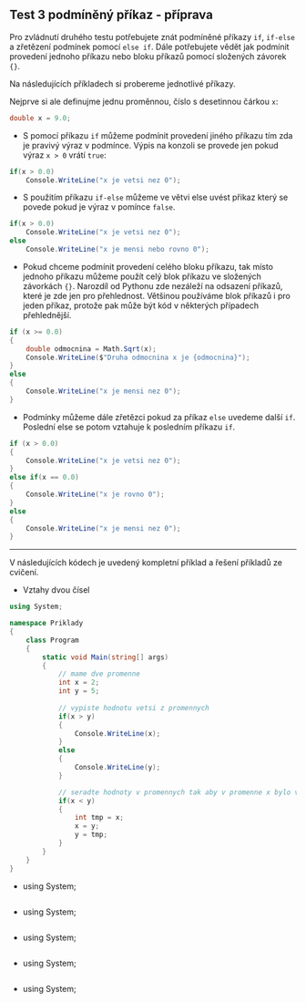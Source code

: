 Test 3 podmíněný příkaz - příprava
---
Pro zvládnutí druhého testu potřebujete znát podmíněné příkazy `if`,  `if-else` a zřetězení podmínek pomocí `else if`. Dále potřebujete vědět jak podmínit provedení jednoho příkazu nebo bloku příkazů pomocí složených závorek `{}`.

Na následujících příkladech si probereme jednotlivé příkazy. 

Nejprve si ale definujme jednu proměnnou, číslo s desetinnou čárkou `x`:
```cs 
double x = 9.0;
```
* S pomocí příkazu `if` můžeme podmínit provedení jiného příkazu tím zda je pravivý výraz v podmínce. Výpis na konzoli se provede jen pokud výraz `x > 0` vrátí `true`:
```cs 
if(x > 0.0)
    Console.WriteLine("x je vetsi nez 0");
```
* S použitím příkazu `if-else` můžeme ve větvi else uvést přikaz který se povede pokud je výraz v pomínce `false`.
```cs 
if(x > 0.0)
    Console.WriteLine("x je vetsi nez 0");
else
    Console.WriteLine("x je mensi nebo rovno 0");
```
* Pokud chceme podmínit provedení celého bloku příkazu, tak místo jednoho příkazu můžeme použít celý blok příkazu ve složených závorkách `{}`. Narozdíl od Pythonu zde nezáleží na odsazení příkazů, které je zde jen pro přehlednost. Většinou používáme blok příkazů i pro jeden příkaz, protože pak může být kód v některých případech přehlednější.

```cs 
if (x >= 0.0)
{
    double odmocnina = Math.Sqrt(x);
    Console.WriteLine($"Druha odmocnina x je {odmocnina}");
}
else
{
    Console.WriteLine("x je mensi nez 0");
}
```
* Podmínky můžeme dále zřetězci pokud za příkaz `else` uvedeme další `if`. Poslední else se potom vztahuje k posledním příkazu `if`.

```cs 
if (x > 0.0)
{
    Console.WriteLine("x je vetsi nez 0");
}
else if(x == 0.0)
{
    Console.WriteLine("x je rovno 0");
}
else
{
    Console.WriteLine("x je mensi nez 0");
}
```
---
V následujících kódech je uvedený kompletní příklad a řešení příkladů ze cvičení.

- Vztahy dvou čísel

```cs 
using System;

namespace Priklady
{
    class Program
    {
        static void Main(string[] args)
        {
            // mame dve promenne
            int x = 2;
            int y = 5;
           
            // vypiste hodnotu vetsi z promennych
            if(x > y)
            {
                Console.WriteLine(x);
            }
            else
            {
                Console.WriteLine(y);
            }

            // seradte hodnoty v promennych tak aby v promenne x bylo vetsi cislo nez v promenne x
            if(x < y)
            {
                int tmp = x;
                x = y;
                y = tmp;
            }
        }
    }
}
```

- using System;

```cs 

```

- using System;

```cs 

```

- using System;

```cs 

```

- using System;

```cs 

```

- using System;

```cs 

```
